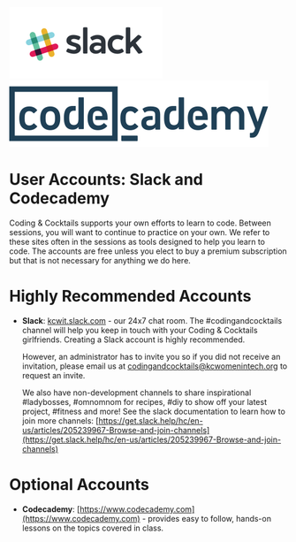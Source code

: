 ![](images/Slack.png) ![](images/codecademy.svg)

# User Accounts: Slack and Codecademy

Coding & Cocktails supports your own efforts to learn to code. Between sessions, you will want to continue to practice on your own. We refer to these sites often in the sessions as tools designed to help you learn to code. The accounts are free unless you elect to buy a premium subscription but that is not necessary for anything we do here.

# Highly Recommended Accounts
* **Slack**: [kcwit.slack.com](http://kcwit.slack.com) - our 24x7 chat room.  The \#codingandcocktails channel will help you keep in touch with your Coding & Cocktails girlfriends. Creating a Slack account is highly recommended.

    However, an administrator has to invite you so if you did not receive an invitation, please email us at [codingandcocktails@kcwomenintech.org](mailto:codingandcocktails@kcwomenintech.org) to request an invite.

    We also have non-development channels to share inspirational #ladybosses, #omnomnom for recipes, #diy to show off your latest project, #fitness and more! See the slack documentation to learn how to join more channels: [https://get.slack.help/hc/en-us/articles/205239967-Browse-and-join-channels](https://get.slack.help/hc/en-us/articles/205239967-Browse-and-join-channels)


# Optional Accounts
* **Codecademy**: [https://www.codecademy.com](https://www.codecademy.com) - provides easy to follow, hands-on lessons on the topics covered in class.
